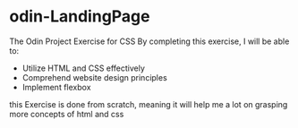 # odin-LandingPage
The Odin Project Exercise for CSS
By completing this exercise, I will be able to:
- Utilize HTML and CSS effectively
- Comprehend website design principles
- Implement flexbox

this Exercise is done from scratch, meaning it will help me a lot on grasping more concepts of html and css
